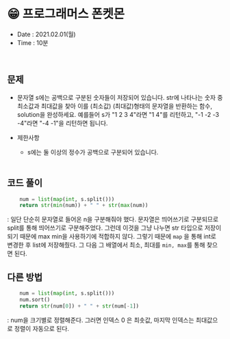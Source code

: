 #  😁 프로그래머스 폰켓몬
- Date : 2021.02.01(월)
- Time : 10분
<br>

## 문제

- 문자열 s에는 공백으로 구분된 숫자들이 저장되어 있습니다. str에 나타나는 숫자 중 최소값과 최대값을 찾아 이를 (최소값) (최대값)형태의 문자열을 반환하는 함수, solution을 완성하세요. 예를들어 s가 "1 2 3 4"라면 "1 4"를 리턴하고, "-1 -2 -3 -4"라면 "-4 -1"을 리턴하면 됩니다.


- 제한사항
    - s에는 둘 이상의 정수가 공백으로 구분되어 있습니다.
<br><br>

## 코드 풀이

```python
    num = list(map(int, s.split()))
    return str(min(num)) + " " + str(max(num))
```
: 일단 단순히 문자열로 들어온 n을 구분해줘야 했다. 문자열은 띄어쓰기로 구분되므로 split를 통해 띄어쓰기로 구분해주었다. 그런데 이것을 그냥 나누면 str 타입으로 저장이 되기 때문에 max min을 사용하기에 적합하지 않다. 그렇기 때문에 ```map``` 을 통해 int로 변경한 후 list에 저장해줬다. 그 다음 그 배열에서 최소, 최대를 ```min, max```를 통해 찾으면 된다. 

## 다른 방법
```python
    num = list(map(int, s.split()))
    num.sort()
    return str(num[0]) + " " + str(num[-1])
```
: num을 크기별로 정렬해준다. 그러면 인덱스 0 은 최솟값, 마지막 인덱스는 최대값으로 정렬이 자동으로 된다.